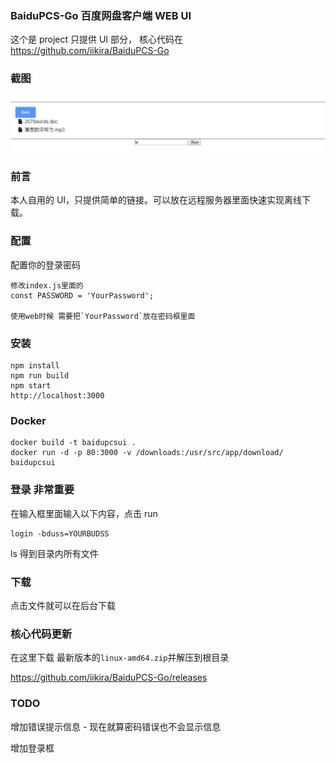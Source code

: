 ### BaiduPCS-Go 百度网盘客户端 WEB UI

这个是 project 只提供 UI 部分， 核心代码在 https://github.com/iikira/BaiduPCS-Go

### 截图

![image](docs/Capture.JPG)

### 前言

本人自用的 UI，只提供简单的链接。可以放在远程服务器里面快速实现离线下载。

### 配置

配置你的登录密码

```
修改index.js里面的
const PASSWORD = 'YourPassword';

使用web时候 需要把`YourPassword`放在密码框里面
```

### 安装

```
npm install
npm run build
npm start
http://localhost:3000
```

### Docker

```
docker build -t baidupcsui .
docker run -d -p 80:3000 -v /downloads:/usr/src/app/download/ baidupcsui
```

### 登录 非常重要

在输入框里面输入以下内容，点击 run

```
login -bduss=YOURBUDSS
```

ls
得到目录内所有文件

### 下载

点击文件就可以在后台下载

### 核心代码更新

在这里下载 最新版本的`linux-amd64.zip`并解压到根目录

https://github.com/iikira/BaiduPCS-Go/releases

### TODO

增加错误提示信息 - 现在就算密码错误也不会显示信息

增加登录框
